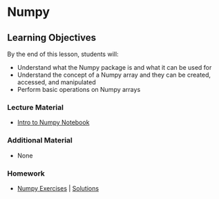 # Numpy

## Learning Objectives
By the end of this lesson, students will:
- Understand what the Numpy package is and what it can be used for
- Understand the concept of a Numpy array and they can be created, accessed, and manipulated
- Perform basic operations on Numpy arrays

### Lecture Material
- [Intro to Numpy Notebook](intro_to_numpy.ipynb)  

### Additional Material
- None

### Homework
- [Numpy Exercises](homework/numpy_exercises.ipynb) | [Solutions](homework/numpy_exercises%20(solutions).ipynb)  
